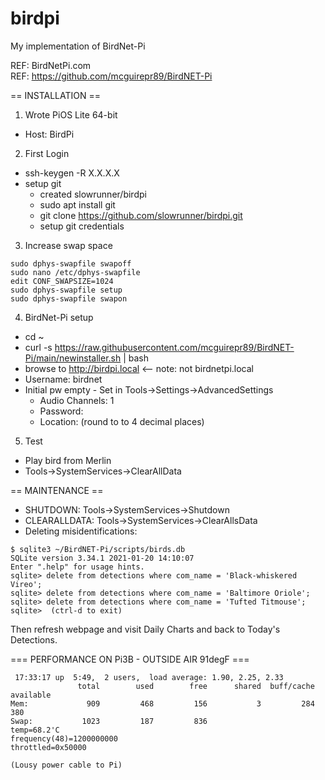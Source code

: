 # birdpi
My implementation of BirdNet-Pi


REF:  BirdNetPi.com  
REF:  https://github.com/mcguirepr89/BirdNET-Pi  

== INSTALLATION ==  

1) Wrote PiOS Lite 64-bit  
- Host: BirdPi  

2) First Login  
- ssh-keygen -R X.X.X.X
- setup git  
  - created slowrunner/birdpi
  - sudo apt install git
  - git clone https://github.com/slowrunner/birdpi.git
  - setup git credentials

3) Increase swap space  
```
sudo dphys-swapfile swapoff
sudo nano /etc/dphys-swapfile
edit CONF_SWAPSIZE=1024
sudo dphys-swapfile setup
sudo dphys-swapfile swapon
```

4) BirdNet-Pi setup
- cd ~
- curl -s https://raw.githubusercontent.com/mcguirepr89/BirdNET-Pi/main/newinstaller.sh | bash
- browse to http://birdpi.local   <-- note: not birdnetpi.local
- Username: birdnet
- Initial pw empty - Set in Tools->Settings->AdvancedSettings
  - Audio Channels: 1
  - Password: 
  - Location: (round to to 4 decimal places)

5) Test
- Play bird from Merlin
- Tools->SystemServices->ClearAllData


== MAINTENANCE ==  

- SHUTDOWN:  Tools->SystemServices->Shutdown
- CLEARALLDATA:  Tools->SystemServices->ClearAllsData
- Deleting misidentifications:
```
$ sqlite3 ~/BirdNET-Pi/scripts/birds.db
SQLite version 3.34.1 2021-01-20 14:10:07
Enter ".help" for usage hints.
sqlite> delete from detections where com_name = 'Black-whiskered Vireo';
sqlite> delete from detections where com_name = 'Baltimore Oriole';
sqlite> delete from detections where com_name = 'Tufted Titmouse';
sqlite>  (ctrl-d to exit) 
```
  Then refresh webpage and visit Daily Charts and back to Today's Detections.


=== PERFORMANCE ON Pi3B - OUTSIDE AIR 91degF ===
```
 17:33:17 up  5:49,  2 users,  load average: 1.90, 2.25, 2.33
               total        used        free      shared  buff/cache   available
Mem:             909         468         156           3         284         380
Swap:           1023         187         836
temp=68.2'C
frequency(48)=1200000000
throttled=0x50000

(Lousy power cable to Pi)
```


